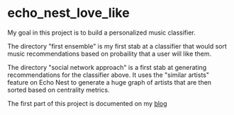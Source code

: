# echo_nest_love_like

My goal in this project is to build a personalized music classifier.  

The directory "first ensemble" is my first stab at a classifier that would sort music recommendations based on probaility that a user will like them.

The directory "social network approach" is a first stab at generating recommendations for the classifier above.  It uses the "similar artists" feature on Echo Nest to generate a huge graph of artists that are then sorted based on centrality metrics.

The first part of this project is documented on my [blog](goodwordalchemy.com)
